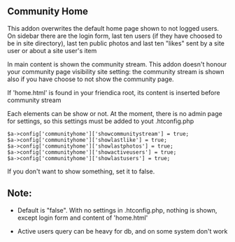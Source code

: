 Community Home
--------------

This addon overwrites the default home page shown to not logged users.
On sidebar there are the login form, last ten users (if they have 
choosed to be in site directory), last ten public photos and last ten
"likes" sent by a site user or about a site user's item

In main content is shown the community stream. This addon doesn't 
honour your community page visibility site setting: the community 
stream is shown also if you have choose to not show the community page.

If 'home.html' is found in your friendica root, its content is inserted 
before community stream

Each elements can be show or not. At the moment, there is no admin page
for settings, so this settings must be added to yout .htconfig.php


    $a->config['communityhome']['showcommunitystream'] = true;
    $a->config['communityhome']['showlastlike'] = true;
    $a->config['communityhome']['showlastphotos'] = true;
    $a->config['communityhome']['showactiveusers'] = true;
    $a->config['communityhome']['showlastusers'] = true;

If you don't want to show something, set it to false.

Note:
-----

- Default is "false". With no settings in .htconfig.php, nothing is 
shown, except login form and content of 'home.html'

- Active users query can be heavy for db, and on some system don't work
